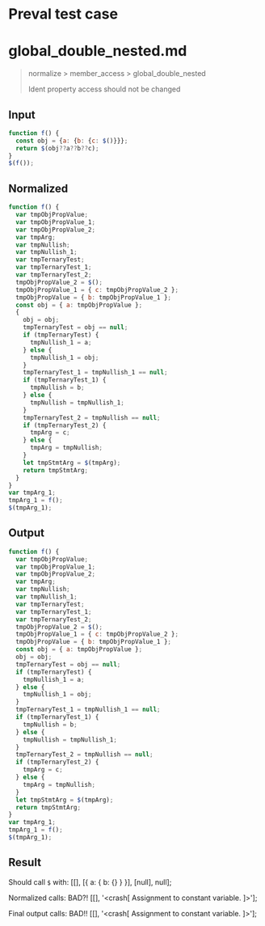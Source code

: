 # Preval test case

# global_double_nested.md

> normalize > member_access > global_double_nested
>
> Ident property access should not be changed

## Input

`````js filename=intro
function f() {
  const obj = {a: {b: {c: $()}}};
  return $(obj??a??b??c);
}
$(f());
`````

## Normalized

`````js filename=intro
function f() {
  var tmpObjPropValue;
  var tmpObjPropValue_1;
  var tmpObjPropValue_2;
  var tmpArg;
  var tmpNullish;
  var tmpNullish_1;
  var tmpTernaryTest;
  var tmpTernaryTest_1;
  var tmpTernaryTest_2;
  tmpObjPropValue_2 = $();
  tmpObjPropValue_1 = { c: tmpObjPropValue_2 };
  tmpObjPropValue = { b: tmpObjPropValue_1 };
  const obj = { a: tmpObjPropValue };
  {
    obj = obj;
    tmpTernaryTest = obj == null;
    if (tmpTernaryTest) {
      tmpNullish_1 = a;
    } else {
      tmpNullish_1 = obj;
    }
    tmpTernaryTest_1 = tmpNullish_1 == null;
    if (tmpTernaryTest_1) {
      tmpNullish = b;
    } else {
      tmpNullish = tmpNullish_1;
    }
    tmpTernaryTest_2 = tmpNullish == null;
    if (tmpTernaryTest_2) {
      tmpArg = c;
    } else {
      tmpArg = tmpNullish;
    }
    let tmpStmtArg = $(tmpArg);
    return tmpStmtArg;
  }
}
var tmpArg_1;
tmpArg_1 = f();
$(tmpArg_1);
`````

## Output

`````js filename=intro
function f() {
  var tmpObjPropValue;
  var tmpObjPropValue_1;
  var tmpObjPropValue_2;
  var tmpArg;
  var tmpNullish;
  var tmpNullish_1;
  var tmpTernaryTest;
  var tmpTernaryTest_1;
  var tmpTernaryTest_2;
  tmpObjPropValue_2 = $();
  tmpObjPropValue_1 = { c: tmpObjPropValue_2 };
  tmpObjPropValue = { b: tmpObjPropValue_1 };
  const obj = { a: tmpObjPropValue };
  obj = obj;
  tmpTernaryTest = obj == null;
  if (tmpTernaryTest) {
    tmpNullish_1 = a;
  } else {
    tmpNullish_1 = obj;
  }
  tmpTernaryTest_1 = tmpNullish_1 == null;
  if (tmpTernaryTest_1) {
    tmpNullish = b;
  } else {
    tmpNullish = tmpNullish_1;
  }
  tmpTernaryTest_2 = tmpNullish == null;
  if (tmpTernaryTest_2) {
    tmpArg = c;
  } else {
    tmpArg = tmpNullish;
  }
  let tmpStmtArg = $(tmpArg);
  return tmpStmtArg;
}
var tmpArg_1;
tmpArg_1 = f();
$(tmpArg_1);
`````

## Result

Should call `$` with:
[[], [{ a: { b: {} } }], [null], null];

Normalized calls: BAD?!
[[], '<crash[ Assignment to constant variable. ]>'];

Final output calls: BAD!!
[[], '<crash[ Assignment to constant variable. ]>'];

